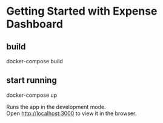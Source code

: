 # Getting Started with Expense Dashboard

## build

docker-compose build

## start running

docker-compose up

Runs the app in the development mode.\
Open [http://localhost:3000](http://localhost:3000) to view it in the browser.
